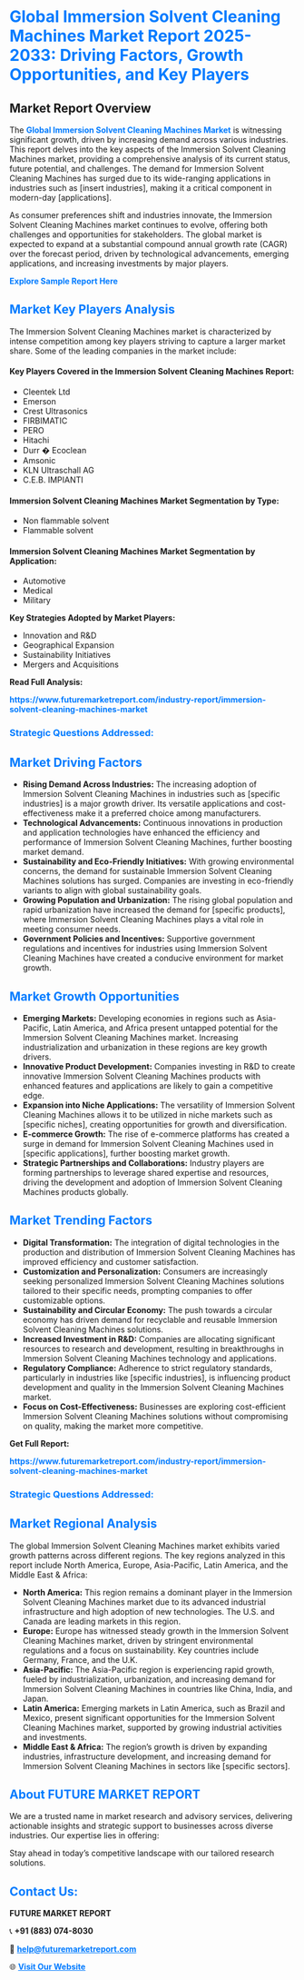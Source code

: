 <h1 style="color: #007BFF;">Global Immersion Solvent Cleaning Machines Market Report 2025-2033: Driving Factors, Growth Opportunities, and Key Players</h1>

<section id="overview">
<h2>Market Report Overview</h2>
<p>The <a href="https://www.futuremarketreport.com/industry-report/immersion-solvent-cleaning-machines-market" style="color: #007BFF; text-decoration: none;"><strong>Global Immersion Solvent Cleaning Machines Market</strong></a> is witnessing significant growth, driven by increasing demand across various industries. This report delves into the key aspects of the Immersion Solvent Cleaning Machines market, providing a comprehensive analysis of its current status, future potential, and challenges. The demand for Immersion Solvent Cleaning Machines has surged due to its wide-ranging applications in industries such as [insert industries], making it a critical component in modern-day [applications].</p>
<p>As consumer preferences shift and industries innovate, the Immersion Solvent Cleaning Machines market continues to evolve, offering both challenges and opportunities for stakeholders. The global market is expected to expand at a substantial compound annual growth rate (CAGR) over the forecast period, driven by technological advancements, emerging applications, and increasing investments by major players.</p>
</section>

<section id="overview">
<p><a href="https://www.futuremarketreport.com/request-sample/reportId=54957" style="color: #007BFF; text-decoration: none;"><strong>Explore Sample Report Here</strong></a></p>
</section>

<section id="key-players">
<h2 style="color: #007BFF;">Market Key Players Analysis</h2>
<p>The Immersion Solvent Cleaning Machines market is characterized by intense competition among key players striving to capture a larger market share. Some of the leading companies in the market include:</p>
<h4>Key Players Covered in the Immersion Solvent Cleaning Machines Report:</h4>
<ul><li>Cleentek Ltd</li><li>Emerson</li><li>Crest Ultrasonics</li><li>FIRBIMATIC</li><li>PERO</li><li>Hitachi</li><li>Durr � Ecoclean</li><li>Amsonic</li><li>KLN Ultraschall AG</li><li>C.E.B. IMPIANTI</li></ul>
<h4>Immersion Solvent Cleaning Machines Market Segmentation by Type:</h4>
<ul><li>Non flammable solvent</li><li>Flammable solvent</li></ul>

<h4>Immersion Solvent Cleaning Machines Market Segmentation by Application:</h4>
<ul><li>Automotive</li><li>Medical</li><li>Military</li></ul>
<p><strong>Key Strategies Adopted by Market Players:</strong></p>
<ul>
<li>Innovation and R&D</li>
<li>Geographical Expansion</li>
<li>Sustainability Initiatives</li>
<li>Mergers and Acquisitions</li>
</ul>
</section>

<section>
<p><strong>Read Full Analysis: </strong></p><a href="https://www.futuremarketreport.com/industry-report/immersion-solvent-cleaning-machines-market" style="color: #007BFF; text-decoration: none;"><strong>https://www.futuremarketreport.com/industry-report/immersion-solvent-cleaning-machines-market</strong></a>
<h3 style="color: #007BFF;">Strategic Questions Addressed:</h3>
</section>

<section id="driving-factors">
<h2 style="color: #007BFF;">Market Driving Factors</h2>
<ul>
<li><strong>Rising Demand Across Industries:</strong> The increasing adoption of Immersion Solvent Cleaning Machines in industries such as [specific industries] is a major growth driver. Its versatile applications and cost-effectiveness make it a preferred choice among manufacturers.</li>
<li><strong>Technological Advancements:</strong> Continuous innovations in production and application technologies have enhanced the efficiency and performance of Immersion Solvent Cleaning Machines, further boosting market demand.</li>
<li><strong>Sustainability and Eco-Friendly Initiatives:</strong> With growing environmental concerns, the demand for sustainable Immersion Solvent Cleaning Machines solutions has surged. Companies are investing in eco-friendly variants to align with global sustainability goals.</li>
<li><strong>Growing Population and Urbanization:</strong> The rising global population and rapid urbanization have increased the demand for [specific products], where Immersion Solvent Cleaning Machines plays a vital role in meeting consumer needs.</li>
<li><strong>Government Policies and Incentives:</strong> Supportive government regulations and incentives for industries using Immersion Solvent Cleaning Machines have created a conducive environment for market growth.</li>
</ul>
</section>

<section id="growth-opportunities">
<h2 style="color: #007BFF;">Market Growth Opportunities</h2>
<ul>
<li><strong>Emerging Markets:</strong> Developing economies in regions such as Asia-Pacific, Latin America, and Africa present untapped potential for the Immersion Solvent Cleaning Machines market. Increasing industrialization and urbanization in these regions are key growth drivers.</li>
<li><strong>Innovative Product Development:</strong> Companies investing in R&D to create innovative Immersion Solvent Cleaning Machines products with enhanced features and applications are likely to gain a competitive edge.</li>
<li><strong>Expansion into Niche Applications:</strong> The versatility of Immersion Solvent Cleaning Machines allows it to be utilized in niche markets such as [specific niches], creating opportunities for growth and diversification.</li>
<li><strong>E-commerce Growth:</strong> The rise of e-commerce platforms has created a surge in demand for Immersion Solvent Cleaning Machines used in [specific applications], further boosting market growth.</li>
<li><strong>Strategic Partnerships and Collaborations:</strong> Industry players are forming partnerships to leverage shared expertise and resources, driving the development and adoption of Immersion Solvent Cleaning Machines products globally.</li>
</ul>
</section>

<section id="trending-factors">
<h2 style="color: #007BFF;">Market Trending Factors</h2>
<ul>
<li><strong>Digital Transformation:</strong> The integration of digital technologies in the production and distribution of Immersion Solvent Cleaning Machines has improved efficiency and customer satisfaction.</li>
<li><strong>Customization and Personalization:</strong> Consumers are increasingly seeking personalized Immersion Solvent Cleaning Machines solutions tailored to their specific needs, prompting companies to offer customizable options.</li>
<li><strong>Sustainability and Circular Economy:</strong> The push towards a circular economy has driven demand for recyclable and reusable Immersion Solvent Cleaning Machines solutions.</li>
<li><strong>Increased Investment in R&D:</strong> Companies are allocating significant resources to research and development, resulting in breakthroughs in Immersion Solvent Cleaning Machines technology and applications.</li>
<li><strong>Regulatory Compliance:</strong> Adherence to strict regulatory standards, particularly in industries like [specific industries], is influencing product development and quality in the Immersion Solvent Cleaning Machines market.</li>
<li><strong>Focus on Cost-Effectiveness:</strong> Businesses are exploring cost-efficient Immersion Solvent Cleaning Machines solutions without compromising on quality, making the market more competitive.</li>
</ul>
</section>

<section>
<p><strong>Get Full Report: </strong></p><a href="https://www.futuremarketreport.com/industry-report/immersion-solvent-cleaning-machines-market" style="color: #007BFF; text-decoration: none;"><strong>https://www.futuremarketreport.com/industry-report/immersion-solvent-cleaning-machines-market</strong></a>
<h3 style="color: #007BFF;">Strategic Questions Addressed:</h3>
</section>


<section id="regional-analysis">
<h2 style="color: #007BFF;">Market Regional Analysis</h2>
<p>The global Immersion Solvent Cleaning Machines market exhibits varied growth patterns across different regions. The key regions analyzed in this report include North America, Europe, Asia-Pacific, Latin America, and the Middle East & Africa:</p>
<ul>
<li><strong>North America:</strong> This region remains a dominant player in the Immersion Solvent Cleaning Machines market due to its advanced industrial infrastructure and high adoption of new technologies. The U.S. and Canada are leading markets in this region.</li>
<li><strong>Europe:</strong> Europe has witnessed steady growth in the Immersion Solvent Cleaning Machines market, driven by stringent environmental regulations and a focus on sustainability. Key countries include Germany, France, and the U.K.</li>
<li><strong>Asia-Pacific:</strong> The Asia-Pacific region is experiencing rapid growth, fueled by industrialization, urbanization, and increasing demand for Immersion Solvent Cleaning Machines in countries like China, India, and Japan.</li>
<li><strong>Latin America:</strong> Emerging markets in Latin America, such as Brazil and Mexico, present significant opportunities for the Immersion Solvent Cleaning Machines market, supported by growing industrial activities and investments.</li>
<li><strong>Middle East & Africa:</strong> The region’s growth is driven by expanding industries, infrastructure development, and increasing demand for Immersion Solvent Cleaning Machines in sectors like [specific sectors].</li>
</ul>
</section>

<footer>
<h2 style="color: #007BFF;">About FUTURE MARKET REPORT</h2>
<p>We are a trusted name in market research and advisory services, delivering actionable insights and strategic support to businesses across diverse industries. Our expertise lies in offering:</p>

<p>Stay ahead in today’s competitive landscape with our tailored research solutions.</p>

<h2 style="color: #007BFF;">Contact Us:</h2>
<p><strong>FUTURE MARKET REPORT</strong></p>
<p>📞 <strong>+91 (883) 074-8030</strong></p>
<p>📧 <strong><a href="mailto:help@futuremarketreport.com" style="color: #007BFF;">help@futuremarketreport.com</a></strong></p>
<p>🌐 <strong><a href="https://www.futuremarketreport.com/" style="color: #007BFF;">Visit Our Website</a></strong></p>
</footer>